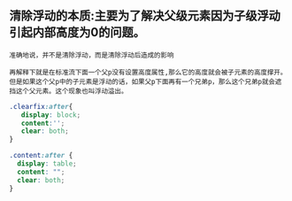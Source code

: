 ## 清除浮动的本质:主要为了解决父级元素因为子级浮动引起内部高度为0的问题。
```
准确地说，并不是清除浮动，而是清除浮动后造成的影响

再解释下就是在标准流下面一个父p没有设置高度属性,那么它的高度就会被子元素的高度撑开。但是如果这个父p中的子元素是浮动的话，如果父p下面再有一个兄弟p，那么这个兄弟p就会遮挡这个父元素。这个现象也叫浮动溢出。
```

```css
.clearfix:after{ 
   display: block;
   content:'';
   clear: both;
}

.content:after {
  display: table;
  content: "";
  clear: both;
}
```
